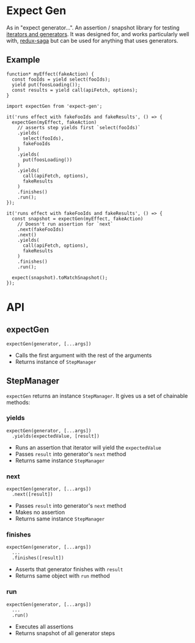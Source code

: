 # Expect Gen
As in "expect generator...". An assertion / snapshot library for testing [iterators and generators](https://developer.mozilla.org/en-US/docs/Web/JavaScript/Guide/Iterators_and_Generators).  It was designed for, and works particularly well with, [redux-saga](https://github.com/redux-saga/redux-saga) but can be used for anything that uses generators.

## Example
```es6
function* myEffect(fakeAction) {
  const fooIds = yield select(fooIds);
  yield put(foosLoading());
  const results = yield call(apiFetch, options);
}

import expectGen from 'expect-gen';

it('runs effect with fakeFooIds and fakeResults', () => {
  expectGen(myEffect, fakeAction)
    // asserts step yields first `select(fooIds)`
    .yields(
      select(fooIds),
      fakeFooIds
    )
    .yields(
      put(foosLoading())
    )
    .yields(
      call(apiFetch, options),
      fakeResults
    )
    .finishes()
    .run();
});

it('runs effect with fakeFooIds and fakeResults', () => {
  const snapshot = expectGen(myEffect, fakeAction)
    // Doesn't run assertion for `next`
    .next(fakeFooIds)
    .next()
    .yields(
      call(apiFetch, options),
      fakeResults
    )
    .finishes()
    .run();

  expect(snapshot).toMatchSnapshot();
});
```


# API
## expectGen
`expectGen(generator, [...args])`
- Calls the first argument with the rest of the arguments
- Returns instance of `StepManager`

## StepManager
`expectGen` returns an instance `StepManager`.  It gives us a set of chainable methods:

### yields
```es6
expectGen(generator, [...args])
  .yields(expectedValue, [result])
```
- Runs an assertion that iterator will yield the `expectedValue`
- Passes `result` into generator's `next` method
- Returns same instance `StepManager`

### next
```es6
expectGen(generator, [...args])
  .next([result])
```
- Passes `result` into generator's `next` method
- Makes no assertion
- Returns same instance `StepManager`

### finishes
```es6
expectGen(generator, [...args])
  ...
  .finishes([result])
```
- Asserts that generator finishes with `result`
- Returns same object with `run` method

### run
```es6
expectGen(generator, [...args])
  ...
  .run()
```
- Executes all assertions
- Returns snapshot of all generator steps
